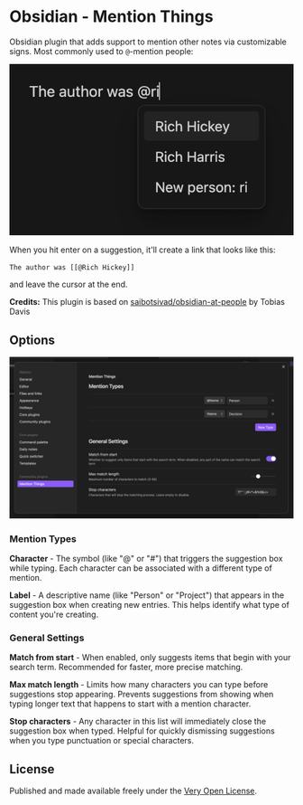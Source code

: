 # Obsidian - Mention Things

Obsidian plugin that adds support to mention other notes via customizable signs. Most commonly used to `@`-mention people:

![](./assets/example.png)

When you hit enter on a suggestion, it'll create a link that looks like this:

```
The author was [[@Rich Hickey]]
```

and leave the cursor at the end.

**Credits:**
This plugin is based on [saibotsivad/obsidian-at-people](https://github.com/saibotsivad/obsidian-at-people) by Tobias Davis

## Options

![](./assets/settings.png)

### Mention Types
**Character** - The symbol (like "@" or "#") that triggers the suggestion box while typing. Each character can be associated with a different type of mention.

**Label** - A descriptive name (like "Person" or "Project") that appears in the suggestion box when creating new entries. This helps identify what type of content you're creating.

### General Settings
**Match from start** - When enabled, only suggests items that begin with your search term. Recommended for faster, more precise matching.

**Max match length** - Limits how many characters you can type before suggestions stop appearing. Prevents suggestions from showing when typing longer text that happens to start with a mention character.

**Stop characters** - Any character in this list will immediately close the suggestion box when typed. Helpful for quickly dismissing suggestions when you type punctuation or special characters.

## License

Published and made available freely under the [Very Open License](http://veryopenlicense.com/).

